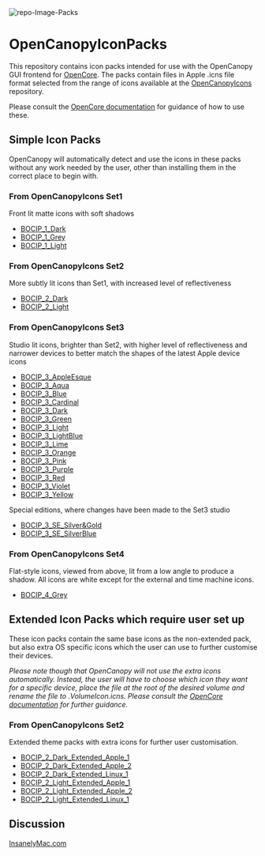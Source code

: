 <img src="https://i.ibb.co/0sDfcY7/repo-Image-Packs.png" alt="repo-Image-Packs" border="0">

# OpenCanopyIconPacks
This repository contains icon packs intended for use with the OpenCanopy GUI frontend for [OpenCore](https://github.com/acidanthera/OpenCorePkg). The packs contain files in Apple .icns file format selected from the range of icons available at the [OpenCanopyIcons](https://github.com/blackosx/OpenCanopyIcons) repository.

Please consult the [OpenCore documentation](https://github.com/acidanthera/OpenCorePkg/blob/master/Docs/Configuration.pdf) for guidance of how to use these.

## Simple Icon Packs
OpenCanopy will automatically detect and use the icons in these packs without any work needed by the user, other than installing them in the correct place to begin with.

### From OpenCanopyIcons Set1
Front lit matte icons with soft shadows
* [BOCIP_1_Dark](https://github.com/blackosx/OpenCanopyIconPacks/tree/master/BOCIP_1_Dark)
* [BOCIP_1_Grey](https://github.com/blackosx/OpenCanopyIconPacks/tree/master/BOCIP_1_Grey)
* [BOCIP_1_Light](https://github.com/blackosx/OpenCanopyIconPacks/tree/master/BOCIP_1_Light)

### From OpenCanopyIcons Set2
More subtly lit icons than Set1, with increased level of reflectiveness
* [BOCIP_2_Dark](https://github.com/blackosx/OpenCanopyIconPacks/tree/master/BOCIP_2_Dark)
* [BOCIP_2_Light](https://github.com/blackosx/OpenCanopyIconPacks/tree/master/BOCIP_2_Light)

### From OpenCanopyIcons Set3
Studio lit icons, brighter than Set2, with higher level of reflectiveness and narrower devices to better match the shapes of the latest Apple device icons
* [BOCIP_3_AppleEsque](https://github.com/blackosx/OpenCanopyIconPacks/tree/master/BOCIP_3_AppleEsque)
* [BOCIP_3_Aqua](https://github.com/blackosx/OpenCanopyIconPacks/tree/master/BOCIP_3_Aqua)
* [BOCIP_3_Blue](https://github.com/blackosx/OpenCanopyIconPacks/tree/master/BOCIP_3_Blue)
* [BOCIP_3_Cardinal](https://github.com/blackosx/OpenCanopyIconPacks/tree/master/BOCIP_3_Cardinal)
* [BOCIP_3_Dark](https://github.com/blackosx/OpenCanopyIconPacks/tree/master/BOCIP_3_Dark)
* [BOCIP_3_Green](https://github.com/blackosx/OpenCanopyIconPacks/tree/master/BOCIP_3_Green)
* [BOCIP_3_Light](https://github.com/blackosx/OpenCanopyIconPacks/tree/master/BOCIP_3_Light)
* [BOCIP_3_LightBlue](https://github.com/blackosx/OpenCanopyIconPacks/tree/master/BOCIP_3_LightBlue)
* [BOCIP_3_Lime](https://github.com/blackosx/OpenCanopyIconPacks/tree/master/BOCIP_3_Lime)
* [BOCIP_3_Orange](https://github.com/blackosx/OpenCanopyIconPacks/tree/master/BOCIP_3_Orange)
* [BOCIP_3_Pink](https://github.com/blackosx/OpenCanopyIconPacks/tree/master/BOCIP_3_Pink)
* [BOCIP_3_Purple](https://github.com/blackosx/OpenCanopyIconPacks/tree/master/BOCIP_3_Purple)
* [BOCIP_3_Red](https://github.com/blackosx/OpenCanopyIconPacks/tree/master/BOCIP_3_Red)
* [BOCIP_3_Violet](https://github.com/blackosx/OpenCanopyIconPacks/tree/master/BOCIP_3_Violet)
* [BOCIP_3_Yellow](https://github.com/blackosx/OpenCanopyIconPacks/tree/master/BOCIP_3_Yellow)

Special editions, where changes have been made to the Set3 studio
* [BOCIP_3_SE_Silver&Gold](https://github.com/blackosx/OpenCanopyIconPacks/tree/master/BOCIP_3_SE_Silver%26Gold)
* [BOCIP_3_SE_SilverBlue](https://github.com/blackosx/OpenCanopyIconPacks/tree/master/BOCIP_3_SE_SilverBlue)

### From OpenCanopyIcons Set4
Flat-style icons, viewed from above, lit from a low angle to produce a shadow. All icons are white except for the external and time machine icons.
* [BOCIP_4_Grey](https://github.com/blackosx/OpenCanopyIconPacks/tree/master/BOCIP_4_Grey)

## Extended Icon Packs which require user set up
These icon packs contain the same base icons as the non-extended pack, but also extra OS specific icons which the user can use to further customise their devices.

_Please note though that OpenCanopy will not use the extra icons automatically. Instead, the user will have to choose which icon they want for a specific device, place the file at the root of the desired volume and rename the file to .VolumeIcon.icns. Please consult the [OpenCore documentation](https://github.com/acidanthera/OpenCorePkg/blob/master/Docs/Configuration.pdf) for further guidance._

### From OpenCanopyIcons Set2
Extended theme packs with extra icons for further user customisation.<br>
* [BOCIP_2_Dark_Extended_Apple_1](https://github.com/blackosx/OpenCanopyIconPacks/tree/master/BOCIP_2_Dark_Extended_Apple_1)
* [BOCIP_2_Dark_Extended_Apple_2](https://github.com/blackosx/OpenCanopyIconPacks/tree/master/BOCIP_2_Dark_Extended_Apple_2)
* [BOCIP_2_Dark_Extended_Linux_1](https://github.com/blackosx/OpenCanopyIconPacks/tree/master/BOCIP_2_Dark_Extended_Linux_1)
* [BOCIP_2_Light_Extended_Apple_1](https://github.com/blackosx/OpenCanopyIconPacks/tree/master/BOCIP_2_Light_Extended_Apple_1)
* [BOCIP_2_Light_Extended_Apple_2](https://github.com/blackosx/OpenCanopyIconPacks/tree/master/BOCIP_2_Light_Extended_Apple_2)
* [BOCIP_2_Light_Extended_Linux_1](https://github.com/blackosx/OpenCanopyIconPacks/tree/master/BOCIP_2_Light_Extended_Linux_1)

## Discussion
[InsanelyMac.com](https://www.insanelymac.com/forum/topic/344251-opencanopy-icons/)
